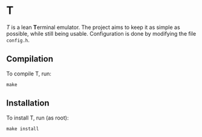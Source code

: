 # T #

*T* is a lean **T**erminal emulator. The project aims to keep it as simple as
possible, while still being usable. Configuration is done by modifying the file
`config.h`.

## Compilation ##
To compile T, run:

    make

## Installation ##
To install T, run (as root):

    make install
